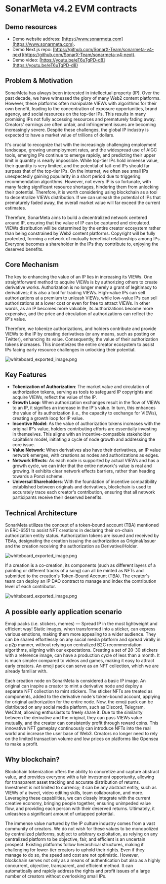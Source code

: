 # SonarMeta v4.2 EVM contracts

## Demo resources

- Demo website address: [https://www.sonarmeta.com](https://www.sonarmeta.com).
- Demo Next.js repo: [https://github.com/SonarX-Team/sonarmeta-v4-next](https://github.com/SonarX-Team/sonarmeta-v4-next).
- Demo video: [https://youtu.be/eT6uTgPD-d8](https://youtu.be/eT6uTgPD-d8)

## Problem & Motivation

SonarMeta has always been interested in intellectual property (IP). Over the past decade, we have witnessed the glory of many Web2 content platforms. However, these platforms often manipulate VIEWs with algorithms for their own benefit, leading to the concentration of exposure opportunities, brand agency, and social resources on the top-tier IPs. This results in many promising IPs not fully accessing resources and prematurely fading away. Creators' earnings are often unfair, and infringement issues are becoming increasingly severe. Despite these challenges, the global IP industry is expected to have a market value of trillions of dollars.

It's crucial to recognize that with the increasingly challenging employment landscape, growing unemployment rates, and the widespread use of AIGC tools, emerging IPs continue to emerge rapidly, and predicting their upper limit in quantity is nearly impossible. While top-tier IPs hold immense value, their quantity is very limited, and the potential of tail-end IPs should far surpass that of the top-tier IPs. On the internet, we often see small IPs unexpectedly gaining popularity in a short period due to triggering recommendation algorithms. However, not every IP is so fortunate, with many facing significant resource shortages, hindering them from unlocking their potential. Therefore, it is worth considering using blockchain as a tool to decentralize VIEWs distribution. If we can unleash the potential of IPs that prematurely faded away, the overall market value will far exceed the current estimates.

Therefore, SonarMeta aims to build a decentralized network centered around IP, ensuring that the value of IP can be captured and circulated. VIEWs distribution will be determined by the entire creator ecosystem rather than being constrained by Web2 content platforms. Copyright will be fully protected, forming a network of mutually beneficial relationships among IPs. Everyone becomes a shareholder in the IPs they contribute to, enjoying the deserved benefits.

## Core Mechanism

The key to enhancing the value of an IP lies in increasing its VIEWs. One straightforward method to acquire VIEWs is by authorizing others to create derivative works. Authorization is no longer merely a grant of legitimacy to derivatives; it is also a tool for trading VIEWs. High-value IPs can sell authorizations at a premium to unleash VIEWs, while low-value IPs can sell authorizations at a lower cost or even for free to attract VIEWs. In other words, as an IP becomes more valuable, its authorizations become more expensive, and the price and circulation of authorizations can reflect the IP's value.

Therefore, we tokenize authorizations, and holders contribute and provide VIEWs to the IP by creating derivatives (or any means, such as posting on Twitter), enhancing its value. Consequently, the value of their authorization tokens increases. This incentivizes the entire creator ecosystem to assist IPs facing early resource challenges in unlocking their potential.

![whiteboard_exported_image.png](https://cdn.dorahacks.io/static/files/18c1fe2034425037b33fa2246458eff6.png)

## Key Features

- **Tokenization of Authorization**: The market value and circulation of authorization tokens, serving as tools to safeguard IP copyrights and acquire VIEWs, reflect the value of the IP.
- **Growth Loop**: When authorization exchanges result in the flow of VIEWs to an IP, it signifies an increase in the IP's value. In turn, this enhances the value of its authorization (i.e., the capacity to exchange for VIEWs), creating a growth loop for IP value.
- **Incentive Model**: As the value of authorization tokens increases with the original IP's value, holders contributing efforts are essentially investing in themselves. This aligns with an incentive-compatible stakeholder capitalism model, initiating a cycle of node growth and addressing the core issue.
- **Value Network**: When derivatives also have their derivatives, an IP value network emerges, with creations as nodes and authorizations as edges.
- **Network Effects**: As each node is supported by actual VIEWs and has a growth cycle, we can infer that the entire network's value is real and growing. It exhibits clear network effects barriers, rather than heading towards a Ponzi scheme.
- **Universal Shareholders**: With the foundation of incentive compatibility established between originals and derivatives, blockchain is used to accurately trace each creator's contribution, ensuring that all network participants receive their deserved benefits.

## Technical Architecture

SonarMeta utilizes the concept of a token-bound account (TBA) mentioned in ERC-6551 to assist NFT creations in declaring their on-chain authorization entity status. Authorization tokens are issued and received by TBAs, designating the creation issuing the authorization as Original/Issuer and the creation receiving the authorization as Derivative/Holder.

![whiteboard_exported_image.png](https://cdn.dorahacks.io/static/files/18c1fe3dbfeba84121d07164602b59a6.png)

If a creation is a co-creation, its components (such as different layers of a painting or different tracks of a song) can all be minted as NFTs and submitted to the creation's Token-Bound Account (TBA). The creator's team can deploy an IP DAO contract to manage and index the contribution level of each contributor.

![whiteboard_exported_image.png](https://cdn.dorahacks.io/static/files/18c1fe432a1e7f79a0c627f494fa502a.png)

## A possible early application scenario

Emoji packs (i.e. stickers, memes) — Spread IP in the most lightweight and efficient way! Static images, when transformed into a sticker, can express various emotions, making them more appealing to a wider audience. They can be shared effortlessly on any social media platform and spread virally in a p2p manner, without relying on centralized B2C recommendation algorithms, aligning with our expectations. Creating a set of 20-30 stickers with a reference image, can have a production cycle of less than a month. It is much simpler compared to videos and games, making it easy to attract early creators. An emoji pack can serve as an NFT collection, which we are already familiar with.

Each creation node on SonarMeta is considered a basic IP image. An original can inspire a creator to mint a derivative node and deploy a separate NFT collection to mint stickers. The sticker NFTs are treated as components, added to the derivative node's token-bound account, applying for original authorization for the entire node. Now, the emoji pack can be distributed on any social media platform, such as Discord, Telegram, WeChat, allowing enthusiasts to freely share it. Due to the similarity between the derivative and the original, they can pass VIEWs value mutually, and the creator can consistently profit through reward coins. This innovative NFT gameplay continuously can introduce NFTs into the real world and increase the user base of Web3. Creators no longer need to rely on the limited transaction volume and low prices on platforms like Opensea to make a profit.

## Why blockchain?

Blockchain tokenization offers the ability to concretize and capture abstract value, and provides everyone with a fair investment opportunity, allowing for transparent asset tracking and accurate distribution of returns. Investment is not limited to currency; it can be any abstract entity, such as VIEWs of a tweet, video editing skills, team collaboration, and more. Leveraging these capabilities, we can closely integrate with the current creative economy, bringing people together, ensuring unimpeded value flow, and providing each person with their deserved returns. Ultimately, it unleashes a significant amount of untapped potential.

The immense value nurtured by the IP culture industry comes from a vast community of creators. We do not wish for these values to be monopolized by centralized platforms, subject to arbitrary exploitation, as relying on any centralized platform to be objective, fair, and efficient is an uncertain prospect. Existing platforms follow hierarchical structures, making it challenging for lower-tier creators to uphold their rights. Even if they manage to do so, the speed and cost are not optimistic. However, blockchain serves not only as a means of authentication but also as a highly concurrent, objective, transparent, and efficient method. It can automatically and rapidly address the rights and profit issues of a large number of creators without overlooking small IPs.
